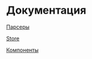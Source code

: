 # Документация

[Парсеры](./parsers/Parsers.md)

[Store](./store/Store.md)

[Компоненты](./components/Components.md)
